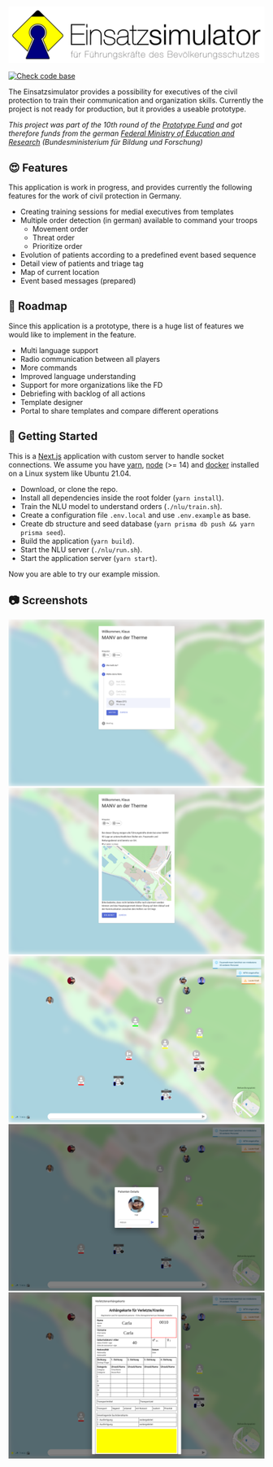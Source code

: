 ![Logo Einsatzsimulator](docs/einsatzsimulator-logo.svg)

[![Check code base](https://github.com/sualko/einsatzsimulator/actions/workflows/yarn.yml/badge.svg)](https://github.com/sualko/einsatzsimulator/actions/workflows/yarn.yml)

The Einsatzsimulator provides a possibility for executives of the civil
protection to train their communication and organization skills. Currently the
project is not ready for production, but it provides a useable prototype.

*This project was part of the 10th round of the [Prototype Fund][ptf] and got
therefore funds from the german [Federal Ministry of Education and
Research][bmbf] (Bundesministerium für Bildung und Forschung)*

## :heart_eyes: Features
This application is work in progress, and provides currently the following
features for the work of civil protection in Germany.

- Creating training sessions for medial executives from templates
- Multiple order detection (in german) available to command your troops
    - Movement order
    - Threat order
    - Prioritize order
- Evolution of patients according to a predefined event based sequence
- Detail view of patients and triage tag
- Map of current location
- Event based messages (prepared)

## :handbag: Roadmap
Since this application is a prototype, there is a huge list of features we would
like to implement in the feature.

- Multi language support
- Radio communication between all players
- More commands
- Improved language understanding
- Support for more organizations like the FD
- Debriefing with backlog of all actions
- Template designer
- Portal to share templates and compare different operations

## :rocket: Getting Started
This is a [Next.js] application with custom server to handle socket connections.
We assume you have [yarn], [node] (>= 14) and [docker] installed on a Linux system like
Ubuntu 21.04.

- Download, or clone the repo.
- Install all dependencies inside the root folder (`yarn install`).
- Train the NLU model to understand orders (`./nlu/train.sh`).
- Create a configuration file `.env.local` and use `.env.example` as base.
- Create db structure and seed database (`yarn prisma db push && yarn prisma seed`).
- Build the application (`yarn build`).
- Start the NLU server (`./nlu/run.sh`).
- Start the application server (`yarn start`).

Now you are able to try our example mission.

## :camera: Screenshots

![Screenshot join](docs/screenshots/join.png)
![Screenshot briefing](docs/screenshots/briefing.png)
![Screenshot map](docs/screenshots/map.png)
![Screenshot patient details](docs/screenshots/patient-details.png)
![Screenshot triage tag](docs/screenshots/triage-tag.png)

[ptf]: https://prototypefund.de/
[bmbf]: https://www.bmbf.de/
[Next.js]: https://nextjs.org
[yarn]: https://yarnpkg.com/
[node]: https://nodejs.org/
[docker]: https://www.docker.com/